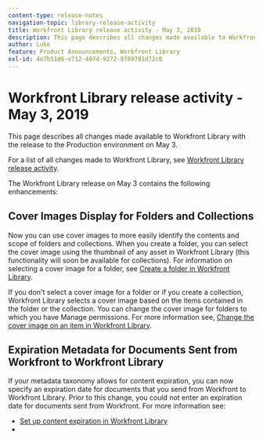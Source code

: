 ```yaml
---
content-type: release-notes
navigation-topic: library-release-activity
title: Workfront Library release activity - May 3, 2019
description: This page describes all changes made available to Workfront Library with the release to the Production environment on May 3.
author: Luke
feature: Product Announcements, Workfront Library
exl-id: 4e7b51d6-e712-497d-9272-9f89781d72c0
---
```

# Workfront Library release activity - May 3, 2019

This page describes all changes made available to Workfront Library with the release to the Production environment on May 3.

For a list of all changes made to Workfront Library, see [Workfront Library release activity](../../../product-announcements/product-releases/library-release-activity/workfront-library-release-activity.md).

The Workfront Library release on May 3 contains the following enhancements:

## Cover Images Display for Folders and Collections

Now you can use cover images to more easily identify the contents and scope of folders and collections. When you create a folder, you can select the cover image using the thumbnail of any asset in Workfront Library (this functionality will soon be available for collections). For information on selecting a cover image for a folder, see [Create a folder in Workfront Library](../../../workfront-library/content-management/folders/create-a-folder-library.md).

If you don't select a cover image for a folder or if you create a collection, Workfront Library selects a cover image based on the items contained in the folder or the collection. You can change the cover image for folders to which you have Manage permissions. For more information see, [Change the cover image on an item in Workfront Library](../../../workfront-library/content-management/change-cover-image-of-folder.md).

## Expiration Metadata for Documents Sent from Workfront to Workfront Library

If your metadata taxonomy allows for content expiration, you can now specify an expiration date for documents that you send from Workfront to Workfront Library. Prior to this change, you could not enter an expiration date for documents sent from Workfront. For more information see:

* [Set up content expiration in Workfront Library](../../../workfront-library/administration-and-setup/workfront-library-setup/set-up-content-expiration-in-library.md) 
* &nbsp;
